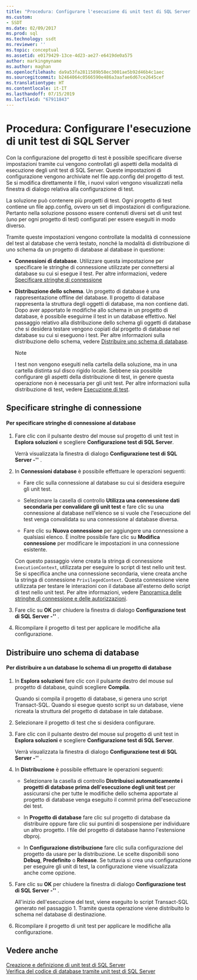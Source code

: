 ```yaml
---
title: "Procedura: Configurare l'esecuzione di unit test di SQL Server | Microsoft Docs"
ms.custom:
- SSDT
ms.date: 02/09/2017
ms.prod: sql
ms.technology: ssdt
ms.reviewer: ''
ms.topic: conceptual
ms.assetid: e0179429-13ce-4d23-ae27-e6419de0a575
author: markingmyname
ms.author: maghan
ms.openlocfilehash: da9a53fa2811589b58ec3001ae5b92d46b4c1aec
ms.sourcegitcommit: b2464064c0566590e486a3aafae6d67ce2645cef
ms.translationtype: HT
ms.contentlocale: it-IT
ms.lasthandoff: 07/15/2019
ms.locfileid: "67911843"
---
```

# <a name="how-to-configure-sql-server-unit-test-execution"></a>Procedura: Configurare l'esecuzione di unit test di SQL Server
Con la configurazione del progetto di test è possibile specificare diverse impostazioni tramite cui vengono controllati gli aspetti della modalità di esecuzione degli unit test di SQL Server. Queste impostazioni di configurazione vengono archiviate nel file app.config del progetto di test. Se si modifica direttamente il file, i nuovi valori vengono visualizzati nella finestra di dialogo relativa alla configurazione di test.  
  
La soluzione può contenere più progetti di test. Ogni progetto di test contiene un file app.config, ovvero un set di impostazioni di configurazione. Pertanto nella soluzione possono essere contenuti diversi set di unit test (uno per ogni progetto di test) configurati per essere eseguiti in modo diverso.  
  
Tramite queste impostazioni vengono controllate la modalità di connessione del test al database che verrà testato, nonché la modalità di distribuzione di uno schema da un progetto di database al database in questione:  
  
-   **Connessioni di database**. Utilizzare questa impostazione per specificare le stringhe di connessione utilizzate per connettersi al database su cui si esegue il test. Per altre informazioni, vedere [Specificare stringhe di connessione](#SpecifyConnectionStrings)  
  
-   **Distribuzione dello schema**. Un progetto di database è una rappresentazione offline del database. Il progetto di database rappresenta la struttura degli oggetti di database, ma non contiene dati. Dopo aver apportato le modifiche allo schema in un progetto di database, è possibile eseguirne il test in un database effettivo. Nel passaggio relativo alla distribuzione dello schema gli oggetti di database che si desidera testare vengono copiati dal progetto di database nel database su cui si eseguono i test. Per altre informazioni sulla distribuzione dello schema, vedere [Distribuire uno schema di database](#DeployingDBSchema).  
  
    > [!NOTE]  
    > I test non vengono eseguiti nella cartella della soluzione, ma in una cartella distinta sul disco rigido locale. Sebbene sia possibile configurare gli aspetti della distribuzione di test, in genere questa operazione non è necessaria per gli unit test. Per altre informazioni sulla distribuzione di test, vedere [Esecuzione di test](https://msdn.microsoft.com/library/dd286680(VS.100).aspx).  
  
## <a name="SpecifyConnectionStrings"></a>Specificare stringhe di connessione  
  
#### <a name="to-specify-database-connection-strings"></a>Per specificare stringhe di connessione al database  
  
1.  Fare clic con il pulsante destro del mouse sul progetto di unit test in **Esplora soluzioni** e scegliere **Configurazione test di SQL Server**.  
  
    Verrà visualizzata la finestra di dialogo **Configurazione test di SQL Server -'<projectname>'** .  
  
2.  In **Connessioni database** è possibile effettuare le operazioni seguenti:  
  
    -   Fare clic sulla connessione al database su cui si desidera eseguire gli unit test.  
  
    -   Selezionare la casella di controllo **Utilizza una connessione dati secondaria per convalidare gli unit test** e fare clic su una connessione al database nell'elenco se si vuole che l'esecuzione del test venga convalidata su una connessione al database diversa.  
  
    -   Fare clic su **Nuova connessione** per aggiungere una connessione a qualsiasi elenco. È inoltre possibile fare clic su **Modifica connessione** per modificare le impostazioni in una connessione esistente.  
  
    Con questo passaggio viene creata la stringa di connessione `ExecutionContext`, utilizzata per eseguire lo script di test nello unit test. Se si specifica anche una connessione secondaria, viene creata anche la stringa di connessione `PrivilegedContext`. Questa connessione viene utilizzata per testare le interazioni con il database all'esterno dello script di test nello unit test. Per altre informazioni, vedere [Panoramica delle stringhe di connessione e delle autorizzazioni](../ssdt/overview-of-connection-strings-and-permissions.md).  
  
3.  Fare clic su **OK** per chiudere la finestra di dialogo **Configurazione test di SQL Server -'<projectname>'** .  
  
4.  Ricompilare il progetto di test per applicare le modifiche alla configurazione.  
  
## <a name="DeployingDBSchema"></a>Distribuire uno schema di database  
  
#### <a name="to-deploy-to-a-database-the-schema-of-a-database-project"></a>Per distribuire a un database lo schema di un progetto di database  
  
1.  In **Esplora soluzioni** fare clic con il pulsante destro del mouse sul progetto di database, quindi scegliere **Compila**.  
  
    Quando si compila il progetto di database, si genera uno script Transact\-SQL. Quando si esegue questo script su un database, viene ricreata la struttura del progetto di database in tale database.  
  
2.  Selezionare il progetto di test che si desidera configurare.  
  
3.  Fare clic con il pulsante destro del mouse sul progetto di unit test in **Esplora soluzioni** e scegliere **Configurazione test di SQL Server**.  
  
    Verrà visualizzata la finestra di dialogo **Configurazione test di SQL Server -'<projectname>'** .  
  
4.  In **Distribuzione** è possibile effettuare le operazioni seguenti:  
  
    -   Selezionare la casella di controllo **Distribuisci automaticamente i progetti di database prima dell'esecuzione degli unit test** per assicurarsi che per tutte le modifiche dello schema apportate al progetto di database venga eseguito il commit prima dell'esecuzione dei test.  
  
    -   In **Progetto di database** fare clic sul progetto di database da distribuire oppure fare clic sui puntini di sospensione per individuare un altro progetto. I file del progetto di database hanno l'estensione dbproj.  
  
    -   In **Configurazione distribuzione** fare clic sulla configurazione del progetto da usare per la distribuzione. Le scelte disponibili sono **Debug**, **Predefinito** o **Release**. Se tuttavia si crea una configurazione per eseguire gli unit di test, la configurazione viene visualizzata anche come opzione.  
  
5.  Fare clic su **OK** per chiudere la finestra di dialogo **Configurazione test di SQL Server -'<projectname>'** .  
  
    All'inizio dell'esecuzione del test, viene eseguito lo script Transact\-SQL generato nel passaggio 1. Tramite questa operazione viene distribuito lo schema nel database di destinazione.  
  
6.  Ricompilare il progetto di unit test per applicare le modifiche alla configurazione.  
  
## <a name="see-also"></a>Vedere anche  
[Creazione e definizione di unit test di SQL Server](../ssdt/creating-and-defining-sql-server-unit-tests.md)  
[Verifica del codice di database tramite unit test di SQL Server](../ssdt/verifying-database-code-by-using-sql-server-unit-tests.md)  
  
